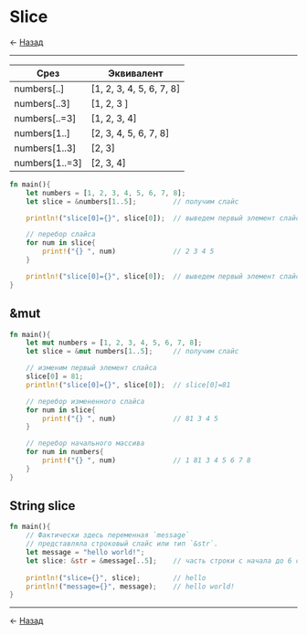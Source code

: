 # Slice

← [Назад][back]

---

| Срез           | Эквивалент               |
|----------------|--------------------------|
| numbers[..]    | [1, 2, 3, 4, 5, 6, 7, 8] |
| numbers[..3]   | [1, 2, 3 ]               |
| numbers[..=3]  | [1, 2, 3, 4]             |
| numbers[1..]   | [2, 3, 4, 5, 6, 7, 8]    |
| numbers[1..3]  | [2, 3]                   |
| numbers[1..=3] | [2, 3, 4]                |

```rust
fn main(){
    let numbers = [1, 2, 3, 4, 5, 6, 7, 8];
    let slice = &numbers[1..5];         // получим слайс

    println!("slice[0]={}", slice[0]);  // выведем первый элемент слайса

    // перебор слайса
    for num in slice{
        print!("{} ", num)              // 2 3 4 5
    }

    println!("slice[0]={}", slice[0]);  // выведем первый элемент слайса
}
```

## &mut

```rust
fn main(){
    let mut numbers = [1, 2, 3, 4, 5, 6, 7, 8];
    let slice = &mut numbers[1..5];     // получим слайс

    // изменим первый элемент слайса
    slice[0] = 81;
    println!("slice[0]={}", slice[0]);  // slice[0]=81

    // перебор измененного слайса
    for num in slice{
        print!("{} ", num)              // 81 3 4 5
    }

    // перебор начального массива
    for num in numbers{
        print!("{} ", num)              // 1 81 3 4 5 6 7 8
    }
}
```

## String slice

```rust
fn main(){
    // Фактически здесь переменная `message`
    // представляла строковый слайс или тип `&str`.
    let message = "hello world!";
    let slice: &str = &message[..5];    // часть строки с начала до 6 символа
     
    println!("slice={}", slice);        // hello
    println!("message={}", message);    // hello world!
}
```

---

← [Назад][back]

[back]: <.> "Назад к оглавлению"